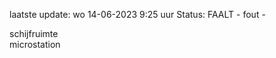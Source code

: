 laatste update: 
wo 14-06-2023  9:25   uur 
Status: FAALT - fout - 
<div class="service R">schijfruimte</div><div class="service R">microstation</div>